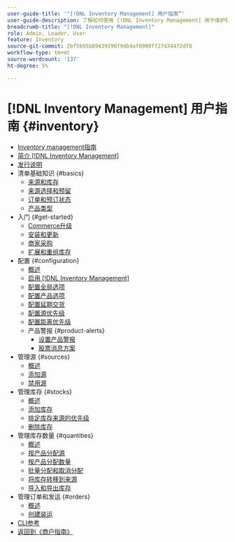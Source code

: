 ```yaml
---
user-guide-title: '"[!DNL Inventory Management] 用户指南”'
user-guide-description: 了解如何使用 [!DNL Inventory Management] 用于维护销售数量和处理发运以完成的功能 [!DNL Commerce] 订单。
breadcrumb-title: "[!DNL Inventory Management]"
role: Admin, Leader, User
feature: Inventory
source-git-commit: 2bf5b95b89439196f9db4af0908ff27434472df8
workflow-type: tm+mt
source-wordcount: '137'
ht-degree: 5%

---
```



# [!DNL Inventory Management] 用户指南 {#inventory}

- [Inventory management指南](guide-overview.md)
- [简介 [!DNL Inventory Management]](introduction.md)
- [发行说明](release-notes.md)
- 清单基础知识 {#basics}
   - [来源和库存](sources-stocks.md)
   - [来源选择和预留](selection-reservations.md)
   - [订单和预订状态](order-status.md)
   - [产品类型](product-types.md)
- 入门 {#get-started}
   - [Commerce升级](migrate.md)
   - [安装和更新](install-update.md)
   - [商家采购](merchant-sourcing.md)
   - [扩展和重组库存](expand-restructure.md)
- 配置 {#configuration}
   - [概述](configuration.md)
   - [启用 [!DNL Inventory Management]](enable.md)
   - [配置全局选项](global-options.md)
   - [配置产品选项](product-options.md)
   - [配置延期交货](backorders.md)
   - [配置源优先级](source-priority-algorithm.md)
   - [配置距离优先级](distance-priority-algorithm.md)
   - 产品警报 {#product-alerts}
      - [设置产品警报](alert-setup.md)
      - [股票消息方案](stock-messages.md)
- 管理源 {#sources}
   - [概述](sources-manage.md)
   - [添加源](sources-add.md)
   - [禁用源](sources-disable.md)
- 管理库存 {#stocks}
   - [概述](stocks-manage.md)
   - [添加库存](stocks-add.md)
   - [排定库存来源的优先级](stocks-prioritize-sources.md)
   - [删除库存](stocks-delete.md)
- 管理库存数量 {#quantities}
   - [概述](quantities-manage.md)
   - [按产品分配源](sources-assign-per-product.md)
   - [按产品分配数量](quantities-assign-per-product.md)
   - [批量分配和取消分配](bulk-assignment.md)
   - [将库存转移到来源](inventory-transfer.md)
   - [导入和导出库存](inventory-import-export.md)
- 管理订单和发运 {#orders}
   - [概述](shipments.md)
   - [创建装运](shipments-create.md)
- [CLI参考](cli.md)
- [返回到《商户指南》](https://experienceleague.adobe.com/en/docs/commerce-admin/user-guides/home)

